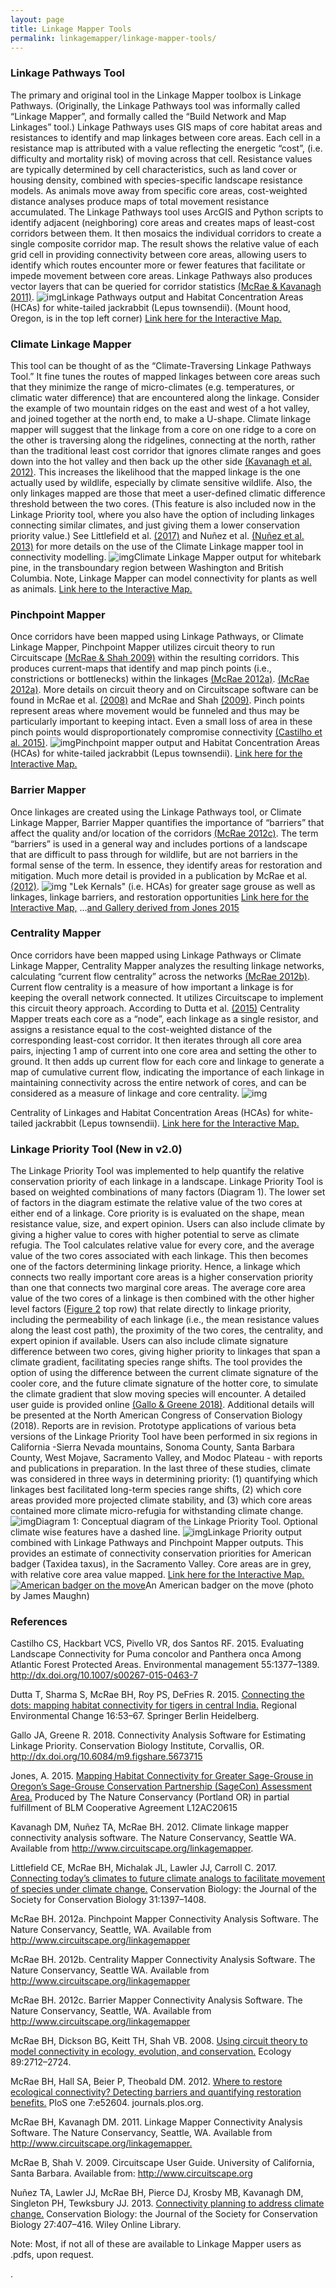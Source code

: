 ```yaml
---
layout: page
title: Linkage Mapper Tools
permalink: linkagemapper/linkage-mapper-tools/
---
```


### **Linkage Pathways Tool**

The primary and original tool in the Linkage Mapper toolbox is Linkage Pathways. (Originally, the Linkage Pathways tool was informally called “Linkage Mapper”, and formally called the “Build Network and Map Linkages” tool.) Linkage Pathways uses GIS maps of core habitat areas and resistances to identify and map linkages between core areas. Each cell in a resistance map is attributed with a value reflecting the energetic “cost”, (i.e. difficulty and mortality risk) of moving across that cell. Resistance values are typically determined by cell characteristics, such as land cover or housing density, combined with species-specific landscape resistance models. As animals move away from specific core areas, cost-weighted distance analyses produce maps of total movement resistance accumulated. The Linkage Pathways tool uses ArcGIS and Python scripts to identify adjacent (neighboring) core areas and creates maps of least-cost corridors between them. It then mosaics the individual corridors to create a single composite corridor map. The result shows the relative value of each grid cell in providing connectivity between core areas, allowing users to identify which routes encounter more or fewer features that facilitate or impede movement between core areas. Linkage Pathways also produces vector layers that can be queried for corridor statistics [(McRae & Kavanagh 2011)](https://paperpile.com/c/f97yev/9jQPB). ![img](img/lm1.png)Linkage Pathways output and Habitat Concentration Areas (HCAs) for white-tailed jackrabbit (Lepus townsendii). (Mount hood, Oregon, is in the top left corner) [Link here for the Interactive Map.](https://databasin.org/maps/342bc86a67984c2892e56fdf6a8befd4/active) 

### **Climate Linkage Mapper**

This tool can be thought of as the “Climate-Traversing Linkage Pathways Tool.”  It fine tunes the routes of mapped linkages between core areas such that they minimize the range of micro-climates (e.g. temperatures, or climatic water difference) that are encountered along the linkage. Consider the example of two mountain ridges on the east and west of a hot valley, and joined together at the north end, to make a U-shape.  Climate linkage mapper will suggest that the linkage from a core on one ridge to a core on the other is traversing along the ridgelines, connecting at the north, rather than the traditional least cost corridor that ignores climate ranges and goes down into the hot valley and then back up the other side [(Kavanagh et al. 2012)](https://paperpile.com/c/f97yev/Ktrz).  This increases the likelihood that the mapped linkage is the one actually used by wildlife, especially by climate sensitive wildlife. Also, the only linkages mapped are those that meet a user-defined climatic difference threshold between the two cores. (This feature is also included now in the Linkage Priority tool, where you also have the option of including linkages connecting similar climates, and just giving them a lower conservation priority value.) See Littlefield et al. [(2017)](https://paperpile.com/c/f97yev/ApMA/?noauthor=1) and Nuñez et al. [(Nuñez et al. 2013)](https://paperpile.com/c/f97yev/SM3q) for more details on the use of the Climate Linkage mapper tool in connectivity modelling. ![img](img/lm2.png)Climate Linkage Mapper output for whitebark pine, in the transboundary region between Washington and British Columbia. Note, Linkage Mapper can model connectivity for plants as well as animals. [Link here to the Interactive Map.](https://nplcc.databasin.org/maps/859e97aa40034b868f0de21de0d519a0/active) 

### **Pinchpoint Mapper**

Once corridors have been mapped using Linkage Pathways, or Climate Linkage Mapper, Pinchpoint Mapper utilizes circuit theory to run Circuitscape [(McRae & Shah 2009)](https://paperpile.com/c/f97yev/hP2QF) within the resulting corridors. This produces current-maps that identify and map pinch points (i.e., constrictions or bottlenecks) within the linkages [(McRae 2012a)](https://paperpile.com/c/f97yev/3RNsw). [(McRae 2012a)](https://paperpile.com/c/f97yev/3RNsw). More details on circuit theory and on Circuitscape software can be found in McRae et al. [(2008)](https://paperpile.com/c/f97yev/MgVqV/?noauthor=1) and McRae and Shah [(2009)](https://paperpile.com/c/f97yev/hP2QF/?noauthor=1).  Pinch points represent areas where movement would be funneled and thus may be particularly important to keeping intact.  Even a small loss of area in these pinch points would disproportionately compromise connectivity [(Castilho et al. 2015)](https://paperpile.com/c/f97yev/DscGZ).  ![img](img/lm3.png)Pinchpoint mapper output and Habitat Concentration Areas (HCAs) for white-tailed jackrabbit (Lepus townsendii). [Link here for the Interactive Map.](https://databasin.org/maps/2147e6fa4419481f803ff916b5cd7b9f/active) 

### **Barrier Mapper**

Once linkages are created using the Linkage Pathways tool, or Climate Linkage Mapper, Barrier Mapper quantifies the importance of “barriers” that affect the quality and/or location of the corridors [(McRae 2012c)](https://paperpile.com/c/f97yev/t3cy).  The term “barriers” is used in a general way and includes portions of a landscape that are difficult to pass through for wildlife, but are not barriers in the formal sense of the term. In essence, they identify areas for restoration and mitigation. Much more detail is provided in a publication by McRae et al. [(2012)](https://paperpile.com/c/f97yev/nTRR/?noauthor=1). ![img](img/barriermapper.png) "Lek Kernals" (i.e. HCAs) for greater sage grouse as well as linkages, linkage barriers, and restoration opportunities [Link here for the Interactive Map,](https://databasin.org/maps/c897306da2d94c558fbe8bc79e93a035/active) ...[and Gallery derived from Jones 2015](https://databasin.org/galleries/843cdce2d4fc419da0d4587950c20de2)

### **Centrality Mapper**

Once corridors have been mapped using Linkage Pathways or Climate Linkage Mapper, Centrality Mapper analyzes the resulting linkage networks, calculating “current flow centrality” across the networks [(McRae 2012b)](https://paperpile.com/c/f97yev/N31oa). Current flow centrality is a measure of how important a linkage is for keeping the overall network connected.  It utilizes Circuitscape to implement this circuit theory approach. According to Dutta et al. [(2015)](https://paperpile.com/c/f97yev/4kf3/?noauthor=1) Centrality Mapper treats each core as a “node”, each linkage as a single resistor, and assigns a resistance equal to the cost-weighted distance of the corresponding least-cost corridor. It then iterates through all core area pairs, injecting 1 amp of current into one core area and setting the other to ground. It then adds up current flow for each core and linkage to generate a map of cumulative current flow, indicating the importance of each linkage in maintaining connectivity across the entire network of cores, and can be considered as a measure of linkage and core centrality.  ![img](img/lm5.png)

Centrality of Linkages and Habitat Concentration Areas (HCAs) for white-tailed jackrabbit (Lepus townsendii). [Link here for the Interactive Map.](https://databasin.org/maps/fbf173ac249e4f689d095b2696b3c923/active)

### **Linkage Priority Tool** (New in v2.0)

The Linkage Priority Tool was implemented to help quantify the relative conservation priority of each linkage in a landscape. Linkage Priority Tool is based on weighted combinations of many factors (Diagram 1). The lower set of factors in the diagram estimate the relative value of the two cores at either end of a linkage. Core priority is is evaluated on the shape, mean resistance value, size, and expert opinion. Users can also include climate by giving a higher value to cores with higher potential to serve as climate refugia. The Tool calculates relative value for every core, and the average value of the two cores associated with each linkage. This then becomes one of the factors determining linkage priority. Hence, a linkage which connects two really important core areas is a higher conservation priority than one that connects two marginal core areas.   The average core area value of the two cores of a linkage is then combined with the other higher level factors ([Figure 2](https://docs.google.com/document/d/1-mC_aDD_eX2CW1h2x8oD9dDaWdkOZzP4T27k4Sq4TjI/edit#fig_ConceptualDiagram) top row) that relate directly to linkage priority, including the permeability of each linkage (i.e., the mean resistance values along the least cost path), the proximity of the two cores, the centrality, and expert opinion if available. Users can also include climate signature difference between two cores, giving higher priority to linkages that span a climate gradient, facilitating species range shifts. The tool provides the option of using the difference between the current climate signature of the cooler core, and the future climate signature of the hotter core, to simulate the climate gradient that slow moving species will encounter. A detailed user guide is provided online [(Gallo & Greene 2018)](https://paperpile.com/c/f97yev/fPPHe). Additional details will be presented at the North American Congress of Conservation Biology (2018). Reports are in revision.  Prototype applications of various beta versions of the Linkage Priority Tool have been performed in six regions in California -Sierra Nevada mountains, Sonoma County, Santa Barbara County, West Mojave, Sacramento Valley, and Modoc Plateau - with reports and publications in preparation.  In the last three of these studies, climate was considered in three ways in determining priority: (1) quantifying which linkages best facilitated long-term species range shifts, (2) which core areas provided more projected climate stability, and (3) which core areas contained more climate micro-refugia for withstanding climate change.![img](img/lm6.png)Diagram 1: Conceptual diagram of the Linkage Priority Tool. Optional climate wise features have a dashed line.   ![img](img/lm7.png)Linkage Priority output combined with Linkage Pathways and Pinchpoint Mapper outputs.  This provides an estimate of connectivity conservation priorities for American badger (Taxidea taxus), in the Sacramento Valley. Core areas are in grey, with relative core area value mapped. [Link here for the Interactive Map.](https://databasin.org/maps/a79bb15434a24871ba70bdf68e5c7249/active) [![American badger on the move](img/lm8.jpg)](img/lm8.jpg)An American badger on the move (photo by James Maughn)

### **References**



Castilho CS, Hackbart VCS, Pivello VR, dos Santos RF. 2015. Evaluating Landscape Connectivity for Puma concolor and Panthera onca Among Atlantic Forest Protected Areas. Environmental management 55:1377–1389. <http://dx.doi.org/10.1007/s00267-015-0463-7>



Dutta T, Sharma S, McRae BH, Roy PS, DeFries R. 2015. [Connecting the dots: mapping habitat connectivity for tigers in central India.](http://link.springer.com/article/10.1007/s10113-015-0877-z) Regional Environmental Change 16:53–67. Springer Berlin Heidelberg.


Gallo JA, Greene R. 2018. Connectivity Analysis Software for Estimating Linkage Priority. Conservation Biology Institute, Corvallis, OR. <http://dx.doi.org/10.6084/m9.figshare.5673715>



Jones, A. 2015. [Mapping Habitat Connectivity for Greater Sage-Grouse in Oregon’s Sage-Grouse
Conservation Partnership (SageCon) Assessment Area.](https://databasin.org/documents/documents/914b7516f6b042fab105117d318eb702/download/) Produced by The Nature Conservancy (Portland OR) in
partial fulfillment of BLM Cooperative Agreement L12AC20615



Kavanagh DM, Nuñez TA, McRae BH. 2012. Climate linkage mapper connectivity analysis software. The Nature Conservancy, Seattle WA. Available from <http://www.circuitscape.org/linkagemapper>.



Littlefield CE, McRae BH, Michalak JL, Lawler JJ, Carroll C. 2017. [Connecting today’s climates to future climate analogs to facilitate movement of species under climate change.](http://dx.doi.org/10.1111/cobi.12938) Conservation Biology: the Journal of the Society for Conservation Biology 31:1397–1408. 



McRae BH. 2012a. Pinchpoint Mapper Connectivity Analysis Software. The Nature Conservancy, Seattle, WA. Available from <http://www.circuitscape.org/linkagemapper>



McRae BH. 2012b. Centrality Mapper Connectivity Analysis Software. The Nature Conservancy, Seattle WA. Available from <http://www.circuitscape.org/linkagemapper> 



McRae BH. 2012c. Barrier Mapper Connectivity Analysis Software. The Nature Conservancy, Seattle, WA.  Available from <http://www.circuitscape.org/linkagemapper>



McRae BH, Dickson BG, Keitt TH, Shah VB. 2008. [Using circuit theory to model connectivity in ecology, evolution, and conservation.](https://www.ncbi.nlm.nih.gov/pubmed/18959309) Ecology 89:2712–2724. 



McRae BH, Hall SA, Beier P, Theobald DM. 2012. [Where to restore ecological connectivity? Detecting barriers and quantifying restoration benefits.](http://dx.doi.org/10.1371/journal.pone.0052604) PloS one 7:e52604. journals.plos.org. 



McRae BH, Kavanagh DM. 2011. Linkage Mapper Connectivity Analysis Software. The Nature Conservancy, Seattle, WA. Available from <http://www.circuitscape.org/linkagemapper.>



McRae B, Shah V. 2009. Circuitscape User Guide. University of California, Santa Barbara. Available from: <http://www.circuitscape.org>



Nuñez TA, Lawler JJ, McRae BH, Pierce DJ, Krosby MB, Kavanagh DM, Singleton PH, Tewksbury JJ. 2013. [Connectivity planning to address climate change.](http://dx.doi.org/10.1111/cobi.12014) Conservation Biology: the Journal of the Society for Conservation Biology 27:407–416. Wiley Online Library. 

Note: Most, if not all of these are available to Linkage Mapper users as .pdfs, upon request.

.
